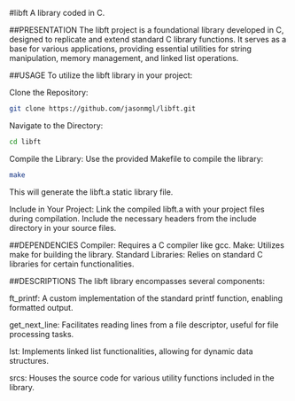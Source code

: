 #libft
A library coded in C.

##PRESENTATION
The libft project is a foundational library developed in C, designed to replicate and extend standard C library functions. It serves as a base for various applications, providing essential utilities for string manipulation, memory management, and linked list operations.

##USAGE
To utilize the libft library in your project:

Clone the Repository:
```bash
git clone https://github.com/jasonmgl/libft.git
```
Navigate to the Directory:
```bash
cd libft
```
Compile the Library: Use the provided Makefile to compile the library:
```bash
make
```
This will generate the libft.a static library file.

Include in Your Project:
Link the compiled libft.a with your project files during compilation.
Include the necessary headers from the include directory in your source files.

##DEPENDENCIES
Compiler: Requires a C compiler like gcc.
Make: Utilizes make for building the library.
Standard Libraries: Relies on standard C libraries for certain functionalities.

##DESCRIPTIONS
The libft library encompasses several components:

ft_printf: A custom implementation of the standard printf function, enabling formatted output.

get_next_line: Facilitates reading lines from a file descriptor, useful for file processing tasks.

lst: Implements linked list functionalities, allowing for dynamic data structures.

srcs: Houses the source code for various utility functions included in the library.
